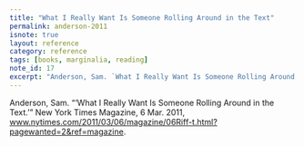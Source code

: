 ```yaml
---
title: "What I Really Want Is Someone Rolling Around in the Text"
permalink: anderson-2011
isnote: true
layout: reference
category: reference
tags: [books, marginalia, reading]
note_id: 17
excerpt: "Anderson, Sam. `What I Really Want Is Someone Rolling Around in the Text`. New York Times Magazine, 6 Mar. 2011, www.nytimes.com/2011/03/06/magazine/06Riff-t.html?pagewanted=2&ref=magazine."
---
```

Anderson, Sam. “‘What I Really Want Is Someone Rolling Around in the Text.’” New York Times Magazine, 6 Mar. 2011, www.nytimes.com/2011/03/06/magazine/06Riff-t.html?pagewanted=2&ref=magazine.
